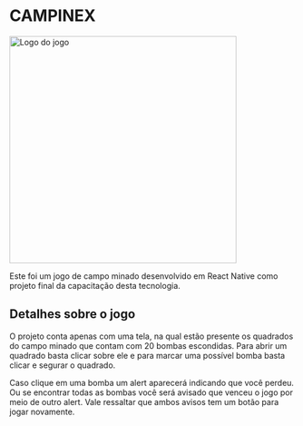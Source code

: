 # CAMPINEX

<img scr="./assets/images/logex.png" alt="Logo do jogo" width="400">

Este foi um jogo de campo minado desenvolvido em React Native como projeto final da capacitação desta tecnologia.

## Detalhes sobre o jogo

O projeto conta apenas com uma tela, na qual estão presente os quadrados do campo minado que contam com 20 bombas escondidas. Para abrir um quadrado basta clicar sobre ele e para marcar uma possível bomba basta clicar e segurar o quadrado.

Caso clique em uma bomba um alert aparecerá indicando que você perdeu. Ou se encontrar todas as bombas você será avisado que venceu o jogo por meio de outro alert. Vale ressaltar que ambos avisos tem um botão para jogar novamente.
